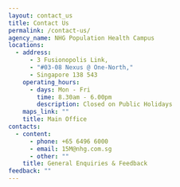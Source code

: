 ```yaml
---
layout: contact_us
title: Contact Us
permalink: /contact-us/
agency_name: NHG Population Health Campus
locations:
  - address:
      - 3 Fusionopolis Link,
      - "#03-08 Nexus @ One-North,"
      - Singapore 138 543
    operating_hours:
      - days: Mon - Fri
        time: 8.30am - 6.00pm
        description: Closed on Public Holidays
    maps_link: ""
    title: Main Office
contacts:
  - content:
      - phone: +65 6496 6000
      - email: 15M@nhg.com.sg
      - other: ""
    title: General Enquiries & Feedback
feedback: ""
---
```

